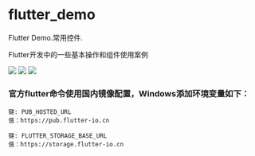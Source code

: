 # flutter_demo

Flutter Demo.常用控件.

Flutter开发中的一些基本操作和组件使用案例

![](https://i.imgur.com/V1O0NUN.png)
![](https://i.imgur.com/Ftn7Nvw.png)
![](https://i.imgur.com/k6cWdWU.png)


### 官方flutter命令使用国内镜像配置，Windows添加环境变量如下：
    
	键: PUB_HOSTED_URL  
	值：https://pub.flutter-io.cn

	键: FLUTTER_STORAGE_BASE_URL  
	值：https://storage.flutter-io.cn

